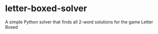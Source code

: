# letter-boxed-solver
A simple Python solver that finds all 2-word solutions for the game Letter Boxed
